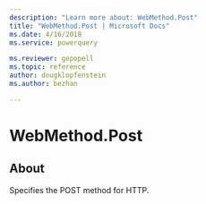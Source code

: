```yaml
---
description: "Learn more about: WebMethod.Post"
title: "WebMethod.Post | Microsoft Docs"
ms.date: 4/16/2018
ms.service: powerquery

ms.reviewer: gepopell
ms.topic: reference
author: dougklopfenstein
ms.author: bezhan

---
```

# WebMethod.Post
## About  
Specifies the POST method for HTTP.  

